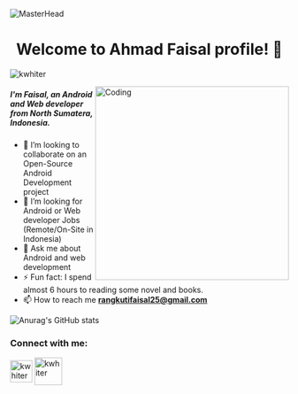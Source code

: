 ![MasterHead](https://github.com/kwhiter/kwhiter/blob/main/src/bg.png)
<h1 align="center">Welcome to Ahmad Faisal profile! 👋</h1>

<p align="left"> <img src="https://komarev.com/ghpvc/?username=kwhiter&label=Profile%20views&color=129e00&style=plastic" alt="kwhiter" /> </p>
<img align="right" alt="Coding" width="350" src="https://github.com/kwhiter/kwhiter/blob/main/src/code.png">

<h5>I'm Faisal, an Android and Web developer from North Sumatera, Indonesia.</h5>

- 👯 I’m looking to collaborate on an Open-Source Android Development project
- 💼 I’m looking for Android or Web developer Jobs (Remote/On-Site in Indonesia)
- 💬 Ask me about Android and web development 
- ⚡ Fun fact: I spend almost 6 hours to reading some novel and books.
- 📫 How to reach me **rangkutifaisal25@gmail.com**

<!-- <p><img align="left" src="https://github-readme-stats.vercel.app/api/top-langs?username=kwhiter&show_icons=true&locale=en&layout=compact" alt="alfiyansya" /></p> --> 

![Anurag's GitHub stats](https://github-readme-stats.vercel.app/api?username=kwhiter&show_icons=true&hide=issues,prs&cache_seconds=86400&theme=algolia)

<!-- [![Anurag's GitHub stats](https://github-readme-stats.vercel.app/api?username=kwhiter&show_icons=true&hide=issues,prs&cache_seconds=86400&theme=algolia)](https://github.com/anuraghazra/github-readme-stats) -->

<h3 align="left">Connect with me:</h3>
<p align="left">
<a href="https://www.linkedin.com/in/faisal-676072258/" target="blank"><img align="center" src="https://github.com/kwhiter/kwhiter/blob/main/src/in.png" alt="kwhiter" height="40" width="40" targat="_blank" /></a>
<a href="https://www.instagram.com/heeisal/" target="blank"><img align="center" src="https://github.com/kwhiter/kwhiter/blob/main/src/ig.png" alt="kwhiter" height="50" width="50" targat="_blank" /></a>
